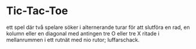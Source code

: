 # Tic-Tac-Toe

ett spel där två spelare söker i alternerande turar för att slutföra en rad, en kolumn eller en diagonal med antingen tre O eller tre X ritade i mellanrummen i ett rutnät med nio rutor; luffarschack. 


